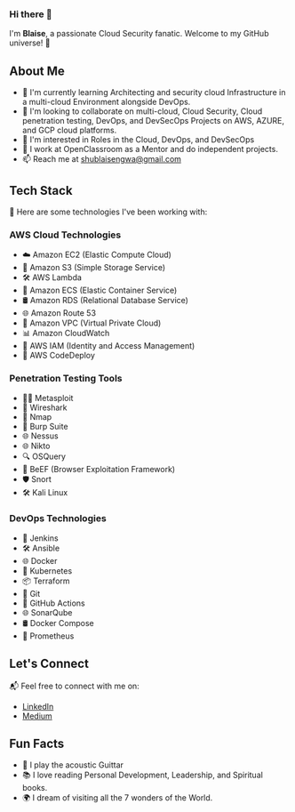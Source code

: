 ### Hi there 👋


I'm **Blaise**, a passionate Cloud Security fanatic. Welcome to my GitHub universe! 🚀

## About Me
- 🌱 I'm currently learning Architecting and security cloud Infrastructure in a multi-cloud Environment alongside DevOps.
- 👯 I'm looking to collaborate on multi-cloud, Cloud Security, Cloud penetration testing, DevOps, and DevSecOps Projects on AWS, AZURE, and GCP cloud platforms.
- 🤔 I'm interested in Roles in the Cloud, DevOps, and DevSecOps 
- 💼 I work at OpenClassroom as a Mentor and do independent projects.
- 📫 Reach me at shublaisengwa@gmail.com
## Tech Stack

🚀 Here are some technologies I've been working with:
### AWS Cloud Technologies
- ☁️ Amazon EC2 (Elastic Compute Cloud)
- 📁 Amazon S3 (Simple Storage Service)
- 🛠️ AWS Lambda
- 🚀 Amazon ECS (Elastic Container Service)
- 🛢️ Amazon RDS (Relational Database Service)
- 🌐 Amazon Route 53
- 🚦 Amazon VPC (Virtual Private Cloud)
- 📊 Amazon CloudWatch
- 🔐 AWS IAM (Identity and Access Management)
- 🔄 AWS CodeDeploy
### Penetration Testing Tools
- 🕵️‍♂️ Metasploit
- 🔐 Wireshark
- 📡 Nmap
- 🚪 Burp Suite
- 🌐 Nessus
- 🌐 Nikto
- 🔍 OSQuery
- 🚁 BeEF (Browser Exploitation Framework)
- 🛡️ Snort
- 🛠️ Kali Linux

### DevOps Technologies
- 🔄 Jenkins
- 🛠️ Ansible
- 🌐 Docker
- 🚀 Kubernetes
- 📦 Terraform
- 🐙 Git
- 🔄 GitHub Actions
- 🌐 SonarQube
- 🛢️ Docker Compose
- 🚦 Prometheus
    
<!--
## Projects

👇 Check out some of my projects:

- [Project 1](Link to Project 1)
- [Project 2](Link to Project 2)
- [Project 3](Link to Project 3)
-->
## Let's Connect

📬 Feel free to connect with me on:
- [LinkedIn](linkedin.com/in/shu-blaise-ngwa)
- [Medium](medium.com/@shublaisengwa)
  

## Fun Facts
- 🎸 I play the acoustic Guittar 
- 📚 I love reading Personal Development, Leadership, and Spiritual books.
- 🌍 I dream of visiting all the 7 wonders of the World. 

